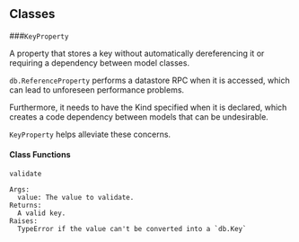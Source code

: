 # 










## Classes
    
    
###`KeyProperty`

A property that stores a key without automatically dereferencing it or
  requiring a dependency between model classes.

  `db.ReferenceProperty` performs a datastore RPC when it is accessed, which
  can lead to unforeseen performance problems.

  Furthermore, it needs to have the Kind specified when it is declared, which
  creates a code dependency between models that can be undesirable.

  `KeyProperty` helps alleviate these concerns.
  

        
#### Class Functions
            
            
`validate`


    Args:
      value: The value to validate.
    Returns:
      A valid key.
    Raises:
      TypeError if the value can't be converted into a `db.Key`
    
 
            

        

    
